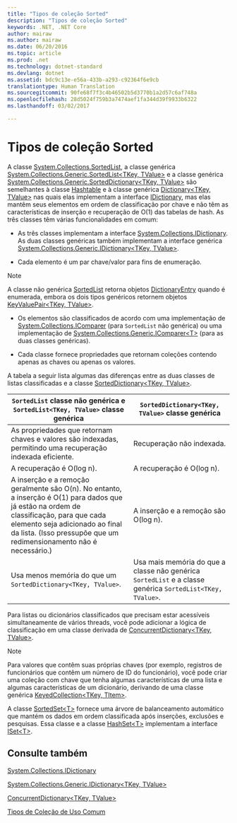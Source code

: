 ```yaml
---
title: "Tipos de coleção Sorted"
description: "Tipos de coleção Sorted"
keywords: .NET, .NET Core
author: mairaw
ms.author: mairaw
ms.date: 06/20/2016
ms.topic: article
ms.prod: .net
ms.technology: dotnet-standard
ms.devlang: dotnet
ms.assetid: bdc9c13e-e56a-433b-a293-c92364f6e9cb
translationtype: Human Translation
ms.sourcegitcommit: 90fe68f7f3c4b46502b5d3770b1a2d57c6af748a
ms.openlocfilehash: 28d5024f759b3a7474aef1fa344d39f9933b6322
ms.lasthandoff: 03/02/2017

---
```


# <a name="sorted-collection-types"></a>Tipos de coleção Sorted  
 
 A classe [System.Collections.SortedList](https://docs.microsoft.com/dotnet/core/api/System.Collections.SortedList), a classe genérica [System.Collections.Generic.SortedList&lt;TKey, TValue&gt;](https://docs.microsoft.com/dotnet/core/api/System.Collections.Generic.SortedList-2) e a classe genérica [System.Collections.Generic.SortedDictionary&lt;TKey, TValue&gt;](https://docs.microsoft.com/dotnet/core/api/System.Collections.Generic.SortedDictionary-2) são semelhantes à classe [Hashtable](https://docs.microsoft.com/dotnet/core/api/System.Collections.Hashtable) e à classe genérica [Dictionary&lt;TKey, TValue&gt;](https://docs.microsoft.com/dotnet/core/api/System.Collections.Generic.Dictionary-2) nas quais elas implementam a interface [IDictionary](https://docs.microsoft.com/dotnet/core/api/System.Collections.IDictionary), mas elas mantêm seus elementos em ordem de classificação por chave e não têm as características de inserção e recuperação de O(1) das tabelas de hash. As três classes têm várias funcionalidades em comum:  

 *   As três classes implementam a interface [System.Collections.IDictionary](https://docs.microsoft.com/dotnet/core/api/System.Collections.IDictionary). As duas classes genéricas também implementam a interface genérica [System.Collections.Generic.IDictionary&lt;TKey, TValue&gt;](https://docs.microsoft.com/dotnet/core/api/System.Collections.Generic.IDictionary-2).  
 
 *   Cada elemento é um par chave/valor para fins de enumeração.   
  
> [!NOTE]  
> A classe não genérica [SortedList](https://docs.microsoft.com/dotnet/core/api/System.Collections.SortedList) retorna objetos [DictionaryEntry](https://docs.microsoft.com/dotnet/core/api/System.Collections.DictionaryEntry) quando é enumerada, embora os dois tipos genéricos retornem objetos [KeyValuePair&lt;TKey, TValue&gt;](https://docs.microsoft.com/dotnet/core/api/System.Collections.Generic.KeyValuePair-2).  
   
*   Os elementos são classificados de acordo com uma implementação de [System.Collections.IComparer](https://docs.microsoft.com/dotnet/core/api/System.Collections.IComparer) (para `SortedList` não genérica) ou uma implementação de [System.Collections.Generic.IComparer&lt;T&gt;](https://docs.microsoft.com/dotnet/core/api/System.Collections.Generic.IComparer-1) (para as duas classes genéricas).  
   
 *   Cada classe fornece propriedades que retornam coleções contendo apenas as chaves ou apenas os valores.  
   
A tabela a seguir lista algumas das diferenças entre as duas classes de listas classificadas e a classe [SortedDictionary<TKey, TValue>](https://docs.microsoft.com/dotnet/core/api/System.Collections.Generic.SortedDictionary-2).  
   
 `SortedList` classe não genérica e `SortedList<TKey, TValue>` classe genérica | `SortedDictionary<TKey, TValue>` classe genérica  
 --------------------------------------------------------------------------------- | ------------------------------  
 As propriedades que retornam chaves e valores são indexadas, permitindo uma recuperação indexada eficiente. | Recuperação não indexada.  
 A recuperação é O(log n). | A recuperação é O(log n).  
 A inserção e a remoção geralmente são O(n). No entanto, a inserção é O(1) para dados que já estão na ordem de classificação, para que cada elemento seja adicionado ao final da lista. (Isso pressupõe que um redimensionamento não é necessário.) | A inserção e a remoção são O(log n).  
 Usa menos memória do que um `SortedDictionary<TKey, TValue>`. | Usa mais memória do que a classe não genérica `SortedList` e a classe genérica `SortedList<TKey, TValue>`.  
  
 Para listas ou dicionários classificados que precisam estar acessíveis simultaneamente de vários threads, você pode adicionar a lógica de classificação em uma classe derivada de [ConcurrentDictionary&lt;TKey, TValue&gt;](https://docs.microsoft.com/dotnet/core/api/System.Collections.Concurrent.ConcurrentDictionary-2).  
  
 > [!NOTE]  
 > Para valores que contêm suas próprias chaves (por exemplo, registros de funcionários que contêm um número de ID do funcionário), você pode criar uma coleção com chave que tenha algumas características de uma lista e algumas características de um dicionário, derivando de uma classe genérica [KeyedCollection&lt;TKey, TItem&gt;]().  
   
 A classe [SortedSet&lt;T&gt;](https://docs.microsoft.com/dotnet/core/api/System.Collections.Generic.SortedSet-1) fornece uma árvore de balanceamento automático que mantém os dados em ordem classificada após inserções, exclusões e pesquisas. Essa classe e a classe [HashSet&lt;T&gt;](https://docs.microsoft.com/dotnet/core/api/System.Collections.Generic.HashSet-1) implementam a interface [ISet&lt;T&gt;](https://docs.microsoft.com/dotnet/core/api/System.Collections.Generic.ISet-1).  
   
## <a name="see-also"></a>Consulte também  
  
[System.Collections.IDictionary](https://docs.microsoft.com/dotnet/core/api/System.Collections.IDictionary)  
   
[System.Collections.Generic.IDictionary&lt;TKey, TValue&gt;](https://docs.microsoft.com/dotnet/core/api/System.Collections.Generic.IDictionary-2)  
   
[ConcurrentDictionary&lt;TKey, TValue&gt;](https://docs.microsoft.com/dotnet/core/api/System.Collections.Concurrent.ConcurrentDictionary-2)  
 
[Tipos de Coleção de Uso Comum](commonly-used-collection-types.md) 

